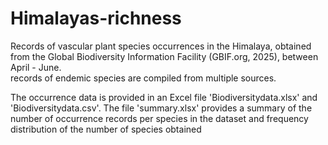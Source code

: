 # Himalayas-richness
Records of vascular plant species occurrences in the Himalaya, obtained from the Global Biodiversity Information Facility (GBIF.org, 2025), between April - June.  
records of endemic species are compiled from multiple sources. 

The occurrence data is provided in an Excel file 'Biodiversitydata.xlsx' and 'Biodiversitydata.csv'.
The file 'summary.xlsx' provides a summary of the number of occurrence records per species in the dataset and frequency distribution of the number of species obtained
